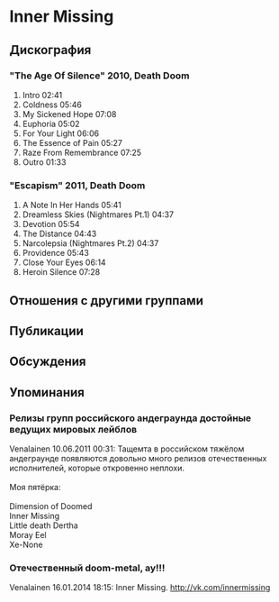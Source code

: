 # Inner Missing



## Дискография

### "The Age Of Silence" 2010, Death Doom

1. Intro 02:41  
2. Coldness 05:46
3. My Sickened Hope 07:08
4. Euphoria 05:02  
5. For Your Light 06:06
6. The Essence of Pain 05:27
7. Raze From Remembrance 07:25
8. Outro 01:33 

### "Escapism" 2011, Death Doom

1.	 A Note In Her Hands	05:41	 
2.	 Dreamless Skies (Nightmares Pt.1)	04:37	 
3.	 Devotion	05:54	 
4.	 The Distance	04:43	 
5.	 Narcolepsia (Nightmares Pt.2)	04:37	 
6.	 Providence	05:43	 
7.	 Close Your Eyes	06:14	 
8.	 Heroin Silence	07:28	


## Отношения с другими группами


## Публикации


## Обсуждения


## Упоминания

### Релизы групп российского андеграунда достойные ведущих мировых лейблов

Venalainen 10.06.2011 00:31:
Тащемта в российском тяжёлом андеграунде появляются довольно много релизов отечественных исполнителей, которые откровенно неплохи.<BR><BR>Моя пятёрка:<BR><BR>Dimension of Doomed<BR>Inner Missing<BR>Little death Dertha<BR>Moray Eel<BR>Xe-None

### Отечественный doom-metal, ау!!!

Venalainen 16.01.2014 18:15:
Inner Missing. <A HREF="http://vk.com/innermissing" TARGET="_blank">http://vk.com/innermissing</A>

